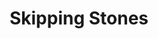 ---
ee_id: '147'
site: '1'
type: '2'
long_id: 2010-079 Skipping Stones
url: 2010-079-skipping-stones
year: '2010'
medium: FLOR carpet squares
commission:
add_credit:
dims: Dimensions variable
pitch:
ps:
live_url:
related:
title: Skipping Stones
youtube:
imgs: "{filedir_1}skipping-stones-2010-079-full-database-ropac.jpg"
subheading:
year2: '2010'
download:
add_credits:
related_code:
! '':
layout: things-i-made
---